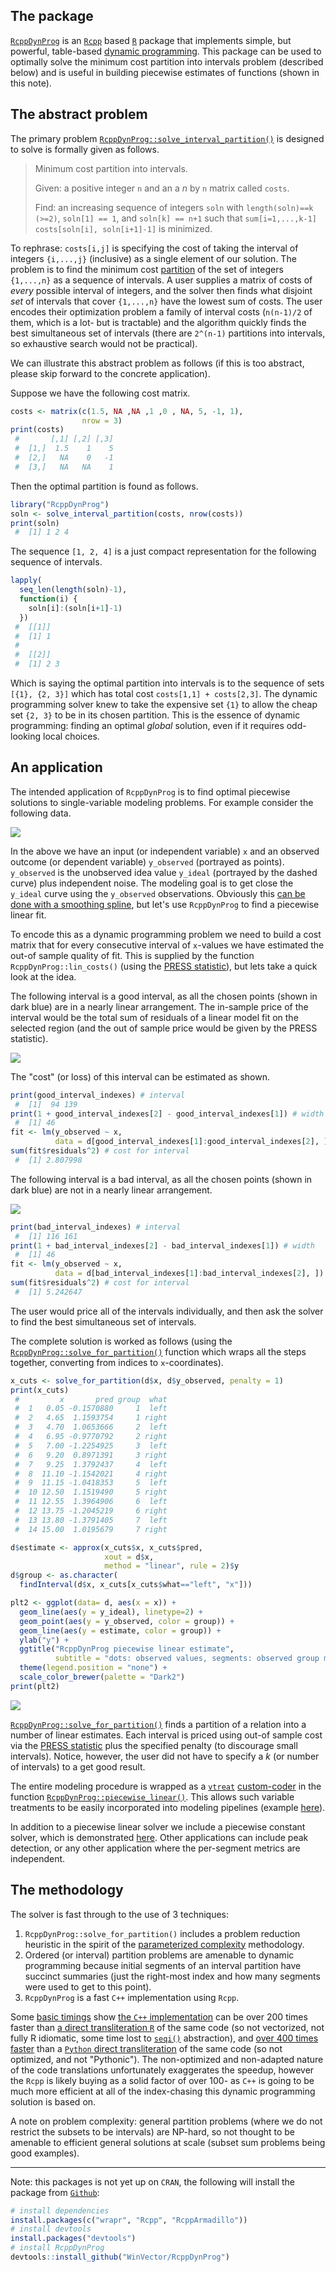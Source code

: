 
<!-- README.md is generated from README.Rmd. Please edit that file -->
The package
-----------

[`RcppDynProg`](https://github.com/WinVector/RcppDynProg) is an [`Rcpp`](https://CRAN.R-project.org/package=Rcpp) based [`R`](https://www.r-project.org) package that implements simple, but powerful, table-based [dynamic programming](https://en.wikipedia.org/wiki/Dynamic_programming). This package can be used to optimally solve the minimum cost partition into intervals problem (described below) and is useful in building piecewise estimates of functions (shown in this note).

The abstract problem
--------------------

The primary problem [`RcppDynProg::solve_interval_partition()`](https://winvector.github.io/RcppDynProg/reference/solve_interval_partition.html) is designed to solve is formally given as follows.

> Minimum cost partition into intervals.
>
> Given: a positive integer `n` and an a *n* by `n` matrix called `costs`.
>
> Find: an increasing sequence of integers `soln` with `length(soln)==k (>=2)`, `soln[1] == 1`, and `soln[k] == n+1` such that `sum[i=1,...,k-1] costs[soln[i], soln[i+1]-1]` is minimized.

To rephrase: `costs[i,j]` is specifying the cost of taking the interval of integers `{i,...,j}` (inclusive) as a single element of our solution. The problem is to find the minimum cost [partition](https://en.wikipedia.org/wiki/Partition_of_a_set) of the set of integers `{1,...,n}` as a sequence of intervals. A user supplies a matrix of costs of *every* possible interval of integers, and the solver then finds what disjoint *set* of intervals that cover `{1,...,n}` have the lowest sum of costs. The user encodes their optimization problem a family of interval costs (`n(n-1)/2` of them, which is a lot- but is tractable) and the algorithm quickly finds the best simultaneous set of intervals (there are `2^(n-1)` partitions into intervals, so exhaustive search would not be practical).

We can illustrate this abstract problem as follows (if this is too abstract, please skip forward to the concrete application).

Suppose we have the following cost matrix.

``` r
costs <- matrix(c(1.5, NA ,NA ,1 ,0 , NA, 5, -1, 1), 
                nrow = 3)
print(costs)
 #       [,1] [,2] [,3]
 #  [1,]  1.5    1    5
 #  [2,]   NA    0   -1
 #  [3,]   NA   NA    1
```

Then the optimal partition is found as follows.

``` r
library("RcppDynProg")
soln <- solve_interval_partition(costs, nrow(costs))
print(soln)
 #  [1] 1 2 4
```

The sequence `[1, 2, 4]` is a just compact representation for the following sequence of intervals.

``` r
lapply(
  seq_len(length(soln)-1),
  function(i) {
    soln[i]:(soln[i+1]-1)
  })
 #  [[1]]
 #  [1] 1
 #  
 #  [[2]]
 #  [1] 2 3
```

Which is saying the optimal partition into intervals is to the sequence of sets `[{1}, {2, 3}]` which has total cost `costs[1,1] + costs[2,3]`. The dynamic programming solver knew to take the expensive set `{1}` to allow the cheap set `{2, 3}` to be in its chosen partition. This is the essence of dynamic programming: finding an optimal *global* solution, even if it requires odd-looking local choices.

An application
--------------

The intended application of `RcppDynProg` is to find optimal piecewise solutions to single-variable modeling problems. For example consider the following data.

<img src="tools/README-r1-1.png" style="display: block; margin: auto;" />

In the above we have an input (or independent variable) `x` and an observed outcome (or dependent variable) `y_observed` (portrayed as points). `y_observed` is the unobserved idea value `y_ideal` (portrayed by the dashed curve) plus independent noise. The modeling goal is to get close the `y_ideal` curve using the `y_observed` observations. Obviously this [can be done with a smoothing spline](https://github.com/WinVector/RcppDynProg/blob/master/extras/SegmentationL.md), but let's use `RcppDynProg` to find a piecewise linear fit.

To encode this as a dynamic programming problem we need to build a cost matrix that for every consecutive interval of `x`-values we have estimated the out-of sample quality of fit. This is supplied by the function `RcppDynProg::lin_costs()` (using the [PRESS statistic](http://www.win-vector.com/blog/2014/09/estimating-generalization-error-with-the-press-statistic/)), but lets take a quick look at the idea.

The following interval is a good interval, as all the chosen points (shown in dark blue) are in a nearly linear arrangement. The in-sample price of the interval would be the total sum of residuals of a linear model fit on the selected region (and the out of sample price would be given by the PRESS statistic).

<img src="tools/README-rg1-1.png" style="display: block; margin: auto;" />

The "cost" (or loss) of this interval can be estimated as shown.

``` r
print(good_interval_indexes) # interval 
 #  [1]  94 139
print(1 + good_interval_indexes[2] - good_interval_indexes[1]) # width
 #  [1] 46
fit <- lm(y_observed ~ x, 
          data = d[good_interval_indexes[1]:good_interval_indexes[2], ])
sum(fit$residuals^2) # cost for interval
 #  [1] 2.807998
```

The following interval is a bad interval, as all the chosen points (shown in dark blue) are not in a nearly linear arrangement.

<img src="tools/README-rb1-1.png" style="display: block; margin: auto;" />

``` r
print(bad_interval_indexes) # interval
 #  [1] 116 161
print(1 + bad_interval_indexes[2] - bad_interval_indexes[1]) # width
 #  [1] 46
fit <- lm(y_observed ~ x, 
          data = d[bad_interval_indexes[1]:bad_interval_indexes[2], ])
sum(fit$residuals^2) # cost for interval
 #  [1] 5.242647
```

The user would price all of the intervals individually, and then ask the solver to find the best simultaneous set of intervals.

The complete solution is worked as follows (using the [`RcppDynProg::solve_for_partition()`](https://winvector.github.io/RcppDynProg/reference/solve_for_partition.html) function which wraps all the steps together, converting from indices to `x`-coordinates).

``` r
x_cuts <- solve_for_partition(d$x, d$y_observed, penalty = 1)
print(x_cuts)
 #         x       pred group  what
 #  1   0.05 -0.1570880     1  left
 #  2   4.65  1.1593754     1 right
 #  3   4.70  1.0653666     2  left
 #  4   6.95 -0.9770792     2 right
 #  5   7.00 -1.2254925     3  left
 #  6   9.20  0.8971391     3 right
 #  7   9.25  1.3792437     4  left
 #  8  11.10 -1.1542021     4 right
 #  9  11.15 -1.0418353     5  left
 #  10 12.50  1.1519490     5 right
 #  11 12.55  1.3964906     6  left
 #  12 13.75 -1.2045219     6 right
 #  13 13.80 -1.3791405     7  left
 #  14 15.00  1.0195679     7 right

d$estimate <- approx(x_cuts$x, x_cuts$pred, 
                     xout = d$x, 
                     method = "linear", rule = 2)$y
d$group <- as.character(
  findInterval(d$x, x_cuts[x_cuts$what=="left", "x"]))

plt2 <- ggplot(data= d, aes(x = x)) + 
  geom_line(aes(y = y_ideal), linetype=2) +
  geom_point(aes(y = y_observed, color = group)) +
  geom_line(aes(y = estimate, color = group)) +
  ylab("y") +
  ggtitle("RcppDynProg piecewise linear estimate",
          subtitle = "dots: observed values, segments: observed group means, dashed line: unobserved true values") + 
  theme(legend.position = "none") +
  scale_color_brewer(palette = "Dark2")
print(plt2)
```

<img src="tools/README-r2-1.png" style="display: block; margin: auto;" />

[`RcppDynProg::solve_for_partition()`](https://winvector.github.io/RcppDynProg/reference/solve_for_partition.html) finds a partition of a relation into a number of linear estimates. Each interval is priced using out-of sample cost via the [PRESS statistic](http://www.win-vector.com/blog/2014/09/estimating-generalization-error-with-the-press-statistic/) plus the specified penalty (to discourage small intervals). Notice, however, the user did not have to specify a *k* (or number of intervals) to a get good result.

The entire modeling procedure is wrapped as a [`vtreat`](https://github.com/WinVector/vtreat) [custom-coder](http://www.win-vector.com/blog/2017/09/custom-level-coding-in-vtreat/) in the function [`RcppDynProg::piecewise_linear()`](https://winvector.github.io/RcppDynProg/reference/piecewise_linear.html). This allows such variable treatments to be easily incorporated into modeling pipelines (example [here](https://github.com/WinVector/zmPDSwR/blob/master/KDD2009/KDD2009vtreat.md)).

In addition to a piecewise linear solver we include a piecewise constant solver, which is demonstrated [here](https://winvector.github.io/RcppDynProg/articles/Segmentation.html). Other applications can include peak detection, or any other application where the per-segment metrics are independent.

The methodology
---------------

The solver is fast through to the use of 3 techniques:

1.  `RcppDynProg::solve_for_partition()` includes a problem reduction heuristic in the spirit of the [parameterized complexity](https://www.springer.com/us/book/9780387948836) methodology.
2.  Ordered (or interval) partition problems are amenable to dynamic programming because initial segments of an interval partition have succinct summaries (just the right-most index and how many segments were used to get to this point).
3.  `RcppDynProg` is a fast `C++` implementation using `Rcpp`.

Some [basic timings](https://github.com/WinVector/RcppDynProg/blob/master/extras/Timings.md) show [the `C++` implementation](https://github.com/WinVector/RcppDynProg/blob/master/src/dyn_prog.cpp) can be over 200 times faster than [a direct transliteration `R`](https://github.com/WinVector/RcppDynProg/blob/master/R/solve_dyn_R.R) of the same code (so not vectorized, not fully R idiomatic, some time lost to [`seqi()`](https://winvector.github.io/wrapr/reference/seqi.html) abstraction), and [over 400 times faster](https://github.com/WinVector/RcppDynProg/blob/master/extras/time_python.ipynb) than a [`Python` direct transliteration](https://github.com/WinVector/RcppDynProg/blob/master/extras/DynProg.py) of the same code (so not optimized, and not "Pythonic"). The non-optimized and non-adapted nature of the code translations unfortunately exaggerates the speedup, however the `Rcpp` is likely buying as a solid factor of over 100- as `C++` is going to be much more efficient at all of the index-chasing this dynamic programming solution is based on.

A note on problem complexity: general partition problems (where we do not restrict the subsets to be intervals) are NP-hard, so not thought to be amenable to efficient general solutions at scale (subset sum problems being good examples).

------------------------------------------------------------------------

Note: this packages is not yet up on `CRAN`, the following will install the package from [`Github`](https://github.com/WinVector/RcppDynProg):

``` r
# install dependencies
install.packages(c("wrapr", "Rcpp", "RcppArmadillo"))
# install devtools
install.packages("devtools")
# install RcppDynProg
devtools::install_github("WinVector/RcppDynProg")
```
